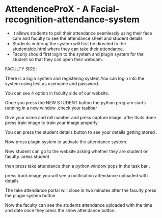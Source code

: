 # AttendenceProX - A Facial-recognition-attendance-system

- It allows students to poll their attendance seamlessly using their face cam and faculty to see the attendance sheet and student details
- Students entering the system will first be directed to the studentside.html where they can take their attendance.
- Faculty should first login to the system and plugin system for the student so that they can open their webcam.




FACULTY SIDE :

There is a login system and registering system.You can login into the system using test as username and password.

You can see 4 option in faculty side of our website.

Once you press the NEW STUDENT button the python program starts running in a new window .check your taskbar

Give your name and roll number and press capture image.
after thats done press train image to train your image properly

You can press the student details button to see your details getting stored .

Now press plugin system to activate the attendance system.

Now student can go to the website asking whether they are student or faculty. press student

then press take attendance then a python window pops in the task bar .


press track image you will see a notification attendance uploaded with details


The take attendance portal will close in two minutes after the faculty press the plugin system button


Now the faculty can see the students attendance uploaded with the time and date once they press the show attendance button.


